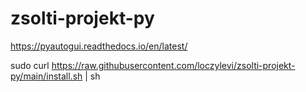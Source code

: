 # zsolti-projekt-py

https://pyautogui.readthedocs.io/en/latest/


sudo curl https://raw.githubusercontent.com/loczylevi/zsolti-projekt-py/main/install.sh | sh
